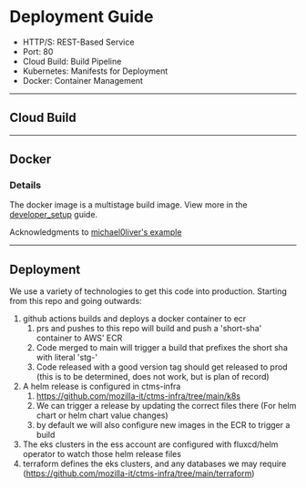 # Deployment Guide

- HTTP/S: REST-Based Service
- Port: 80
- Cloud Build: Build Pipeline
- Kubernetes: Manifests for Deployment
- Docker: Container Management

---
## Cloud Build
---
## Docker
### Details
The docker image is a multistage build image.
View more in the [developer_setup](developer_setup.md) guide.

Acknowledgments to [michael0liver's example](https://github.com/michael0liver/python-poetry-docker-example)

---
## Deployment

We use a variety of technologies to get this code into production.  Starting from this repo and going outwards:

1. github actions builds and deploys a docker container to ecr
    1. prs and pushes to this repo will build and push a 'short-sha' container to AWS' ECR
    1. Code merged to main will trigger a build that prefixes the short sha with literal 'stg-'
    1. Code released with a good version tag should get released to prod (this is to be determined, does not work, but is plan of record)
1. A helm release is configured in ctms-infra 
    1. https://github.com/mozilla-it/ctms-infra/tree/main/k8s
    1. We can trigger a release by updating the correct files there (For helm chart or helm chart value changes)
    1. by default we will also configure new images in the ECR to trigger a build
1. The eks clusters in the ess account are configured with fluxcd/helm operator to watch those helm release files
1. terraform defines the eks clusters, and any databases we may require (https://github.com/mozilla-it/ctms-infra/tree/main/terraform)
